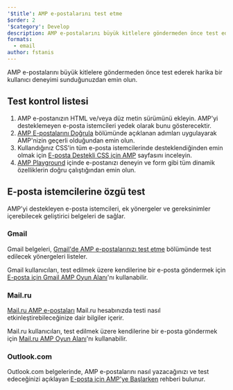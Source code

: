 ```yaml
---
'$title': AMP e-postalarını test etme
$order: 2
'$category': Develop
description: AMP e-postalarını büyük kitlelere göndermeden önce test ederek harika bir kullanıcı deneyimi sunduğunuzdan emin olun.
formats:
  - email
author: fstanis
---
```


AMP e-postalarını büyük kitlelere göndermeden önce test ederek harika bir kullanıcı deneyimi sunduğunuzdan emin olun.

## Test kontrol listesi

1. AMP e-postanızın HTML ve/veya düz metin sürümünü ekleyin. AMP'yi desteklemeyen e-posta istemcileri yedek olarak bunu gösterecektir.
2. [AMP E-postalarını Doğrula](/content/amp-dev/documentation/guides-and-tutorials/learn/validation-workflow/validate_emails.md) bölümünde açıklanan adımları uygulayarak AMP'nizin geçerli olduğundan emin olun.
3. Kullandığınız CSS'in tüm e-posta istemcilerinde desteklendiğinden emin olmak için [E-posta Destekli CSS için AMP](/content/amp-dev/documentation/guides-and-tutorials/learn/email-spec/amp-email-css.md) sayfasını inceleyin.
4. [AMP Playground](https://playground.amp.dev/?runtime=amp4email) içinde e-postanızı deneyin ve form gibi tüm dinamik özelliklerin doğru çalıştığından emin olun.

## E-posta istemcilerine özgü test

AMP'yi destekleyen e-posta istemcileri, ek yönergeler ve gereksinimler içerebilecek geliştirici belgeleri de sağlar.

### Gmail

Gmail belgeleri, [Gmail'de AMP e-postalarınızı test etme](https://developers.google.com/gmail/ampemail/testing-dynamic-email) bölümünde test edilecek yönergeleri listeler.

Gmail kullanıcıları, test edilmek üzere kendilerine bir e-posta göndermek için [E-posta için Gmail AMP Oyun Alanı](https://amp.gmail.dev/playground/)'nı kullanabilir.

### Mail.ru

[Mail.ru AMP e-postaları](https://postmaster.mail.ru/amp) Mail.ru hesabınızda testi nasıl etkinleştirebileceğinize dair bilgiler içerir.

Mail.ru kullanıcıları, test edilmek üzere kendilerine bir e-posta göndermek için [Mail.ru AMP Oyun Alanı](https://postmaster.mail.ru/amp/playground.html)'nı kullanabilir.

### Outlook.com

Outlook.com belgelerinde, AMP e-postalarını nasıl yazacağınızı ve test edeceğinizi açıklayan [E-posta için AMP'ye Başlarken](https://docs.microsoft.com/en-us/outlook/amphtml/get-started) rehberi bulunur.
